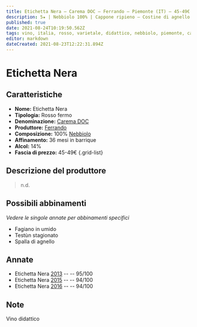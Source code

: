 ```yaml
---
title: Etichetta Nera – Carema DOC – Ferrando – Piemonte (IT) – 45-49€
description: 5★ | Nebbiolo 100% | Cappone ripieno – Costine di agnello alla brace – Filetto al pepe verde
published: true
date: 2021-08-24T10:19:50.562Z
tags: vino, italia, rosso, varietale, didattico, nebbiolo, piemonte, cappone ripieno, costine di agnello alla brace, filetto al pepe verde, 45-49€, 5 stelle
editor: markdown
dateCreated: 2021-08-23T12:22:31.894Z
---
```


 # Etichetta Nera

## Caratteristiche
- **Nome:** Etichetta Nera
- **Tipologia:** Rosso fermo
- **Denominazione:** [Carema DOC](/denominazioni/Italia/Piemonte/DOC/Carema) 
- **Produttore:** [Ferrando](/produttori/Italia/Piemonte/Ferrando)
- **Composizione:** 100% [Nebbiolo](/vitigni/Italia/bacca-nera/nebbiolo)
- **Affinamento:** 36 mesi in barrique 
- **Alcol:** 14%
- **Fascia di prezzo:** 45-49€
{.grid-list}

## Descrizione del produttore

> n.d.

## Possibili abbinamenti
*Vedere le singole annate per abbinamenti specifici*

- Fagiano in umido
- Testùn stagionato
- Spalla di agnello

## Annate
- Etichetta Nera [2013](vini/Italia/Piemonte/Ferrando/Etichetta-Nera/2013) -- <span class="star-5"></span> -- 95/100
- Etichetta Nera [2015](vini/Italia/Piemonte/Ferrando/Etichetta-Nera/2015) -- <span class="star-5"></span> -- 94/100
- Etichetta Nera [2016](vini/Italia/Piemonte/Ferrando/Etichetta-Nera/2016) -- <span class="star-5"></span> -- 94/100

## Note
Vino didattico
